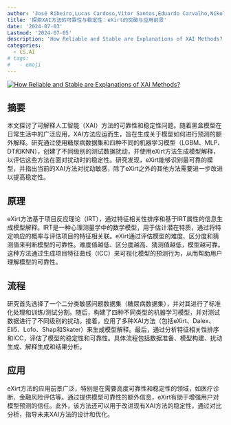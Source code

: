 ```yaml
---
author: 'José Ribeiro,Lucas Cardoso,Vitor Santos,Eduardo Carvalho,Níkolas Carneiro,Ronnie Alves'
title: '探索XAI方法的可靠性与稳定性：eXirt的突破与应用前景'
date: '2024-07-03'
Lastmod: '2024-07-05'
description: 'How Reliable and Stable are Explanations of XAI Methods?'
categories:
  - CS.AI
# tags:
#   - emoji
---
```


[![How Reliable and Stable are Explanations of XAI Methods?](https://arxiv-research-1301205113.cos.ap-guangzhou.myqcloud.com/images/2407.03108v1.pdf_0.jpg)](https://arxiv.org/abs/2407.03108v1)

## 摘要

本文探讨了可解释人工智能（XAI）方法的可靠性和稳定性问题。随着黑盒模型在日常生活中的广泛应用，XAI方法应运而生，旨在生成关于模型如何进行预测的额外解释。研究通过使用糖尿病数据集和四种不同的机器学习模型（LGBM、MLP、DT和KNN），创建了不同级别的测试数据扰动，并使用eXirt方法生成模型解释，以评估这些方法在面对扰动时的稳定性。研究发现，eXirt能够识别最可靠的模型，并指出当前的XAI方法对扰动敏感，除了eXirt之外的其他方法需要进一步改进以提高稳定性。<!--more-->

## 原理

eXirt方法基于项目反应理论（IRT），通过特征相关性排序和基于IRT属性的信息生成模型解释。IRT是一种心理测量学中的数学模型，用于估计潜在特质，通过将特定响应的概率与评估项目的特征相关联。eXirt通过评估模型的难度、区分度和猜测值来判断模型的可靠性。难度值越低、区分度越高、猜测值越低，模型越可靠。这种方法通过生成项目特征曲线（ICC）来可视化模型的预测行为，从而帮助用户理解模型的可靠性。

## 流程

研究首先选择了一个二分类敏感问题数据集（糖尿病数据集），并对其进行了标准化处理和训练/测试分割。随后，构建了四种不同类型的机器学习模型，并对测试数据进行了不同级别的扰动。接着，应用了多种XAI方法（包括eXirt、Dalex、Eli5、Lofo、Shap和Skater）来生成模型解释。最后，通过分析特征相关性排序和ICC，评估了模型的稳定性和可靠性。具体流程包括数据准备、模型构建、扰动生成、解释生成和结果分析。

## 应用

eXirt方法的应用前景广泛，特别是在需要高度可靠性和稳定性的领域，如医疗诊断、金融风险评估等。通过提供模型可靠性的额外信息，eXirt有助于增强用户对模型预测的信任。此外，该方法还可以用于改进现有XAI方法的稳定性，通过对比分析，指导未来XAI方法的设计和优化。
